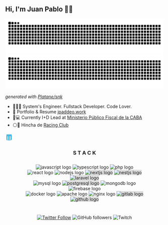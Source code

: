## Hi, I'm Juan Pablo 👋🏽

![github contribution grid snake animation](https://raw.githubusercontent.com/jpaddeo/jpaddeo/output/github-contribution-grid-snake-dark.svg#gh-dark-mode-only)
![github contribution grid snake animation](https://raw.githubusercontent.com/jpaddeo/jpaddeo/output/github-contribution-grid-snake.svg#gh-light-mode-only)

_generated with [Platane/snk](https://github.com/Platane/snk)_

- 👨🏻‍💻 System's Engineer. Fullstack Developer. Code Lover.
- 📕 Portfolio & Resume [jpaddeo.work](https://jpaddeo.work)
- 🏡💻 Currently I+D Lead at [Ministerio Público Fiscal de la CABA](https://mpfciudad.gob.ar)
- ⚪️🔵 Hincha de [Racing Club](https://www.racingclub.com.ar) 
<svg width="24" height="24" viewBox="0 0 101 101" fill="none" xmlns="http://www.w3.org/2000/svg">
						<g clip-path="url(#clip0_108_5166)">
						<path id="logo-border" d="M50.2575 94.6875L48.5249 92.9549C44.4419 88.8854 38.6398 86.7364 31.7498 86.7364H31.5886C31.1051 86.7364 26.7803 86.6961 22.4153 85.4068C15.0015 83.1907 13.8867 79.0003 13.8867 76.6902V6.3125H86.6416V76.7707C86.6416 86.6558 69.0875 86.7767 68.9129 86.7767H68.8189C62.0498 86.7767 56.0864 88.9794 52.0035 92.9818L50.2575 94.7009V94.6875Z" fill="white"></path>
						<path d="M16.3594 8.78333V76.7031C16.3594 80.2892 20.026 82.1292 23.1017 83.0425C27.1981 84.2513 31.3885 84.2647 31.5765 84.2647H31.7377C39.3261 84.2647 45.7058 86.6554 50.2723 91.195C54.8253 86.736 61.3527 84.2916 68.8203 84.2916H68.9143C69.062 84.2916 84.1583 84.0498 84.1583 76.7569V8.78333H16.3594Z" fill="#009EE1"></path>
						<path d="M25.9744 28.2449V81.3639C28.9426 81.9414 31.4676 81.9548 31.6019 81.9548H31.7631C33.1062 81.9548 34.4089 82.022 35.6849 82.1697V28.2449H25.9609H25.9744Z" fill="white"></path>
						<path d="M45.4062 28.2449V84.9768C45.4062 84.9768 45.4062 84.641 45.4062 84.9768C47.1791 85.8766 48.8177 86.9645 50.2951 88.2539C51.7456 87.0183 53.3573 85.9707 55.1168 85.0842V28.2449H45.4062Z" fill="white"></path>
						<path d="M64.8438 28.2449V82.21C66.1465 82.0489 67.4896 81.9683 68.8461 81.9683H68.9402C70.4444 81.9548 72.4993 81.7802 74.5543 81.3773V28.2449H64.8438Z" fill="white"></path>
						<path d="M27.6932 19.2196V19.2465L30.8494 22.8862H28.2304L25.8128 19.6897H23.3147V22.8862H21.1523V13.901H25.88C28.6065 13.901 29.9898 14.9486 29.9898 16.708C29.9898 17.9168 29.1571 18.9779 27.6932 19.2062V19.2196ZM25.7994 15.5261H23.3147V18.2257H25.7188C27.1291 18.2257 27.7335 17.7825 27.7335 16.8289C27.7335 15.9694 27.1962 15.5396 25.8128 15.5396L25.7994 15.5261Z" fill="white"></path>
						<path d="M39.9271 21.0596H34.3936L33.5071 22.8728H31.1836L35.9918 13.901H38.396L43.2445 22.8728H40.8001L39.9271 21.0596ZM36.7708 16.2111L35.1726 19.4479H39.1481L37.5901 16.2111L37.2006 15.3247H37.1738L36.7708 16.2111Z" fill="white"></path>
						<path d="M51.6966 15.9298C50.9713 15.7015 50.0311 15.5135 48.9298 15.5135C46.3377 15.5135 45.4244 16.3999 45.4244 18.3742C45.4244 20.456 46.3645 21.3022 48.9835 21.3022C50.0043 21.3022 50.931 21.1007 51.6966 20.7918L51.9786 22.3766C51.0787 22.7661 49.87 23.0616 48.7283 23.0616C44.9946 23.0616 43.168 21.3156 43.168 18.3742C43.168 15.6344 44.914 13.7272 48.9164 13.7272C50.0177 13.7272 51.1862 13.9421 51.9517 14.2107L51.71 15.9298H51.6966Z" fill="white"></path>
						<path d="M53.6406 13.901H55.8299V22.8728H53.6406V13.901Z" fill="white"></path>
						<path d="M66.5994 22.8728L60.7704 17.3124L60.0854 16.6275H60.0451L60.072 17.6079V22.8728H58.0977V13.901H59.9108L65.3772 19.233L66.0622 19.9315L66.089 19.9046L66.0622 18.951V13.901H68.0231V22.8728H66.5994Z" fill="white"></path>
						<path d="M79.2424 22.4989C78.2889 22.8481 76.8786 23.0764 75.5624 23.0764C71.4391 23.0764 69.6797 21.2901 69.6797 18.4293C69.6797 15.5685 71.4526 13.7419 75.5624 13.7419C76.7846 13.7419 78.0874 13.9165 79.041 14.2389L78.8261 15.9849C77.8994 15.6894 76.798 15.5014 75.6698 15.5014C72.9568 15.5014 71.9495 16.3341 71.9495 18.4024C71.9495 20.4708 72.8628 21.3169 75.4818 21.3169C76.1936 21.3169 76.8249 21.2364 77.3621 21.0752V18.2278H79.2424V22.5123V22.4989Z" fill="white"></path>
						</g>
						<defs>
						<clipPath id="clip0_108_5166">
						<rect width="72.7549" height="88.375" fill="white" transform="translate(13.8867 6.3125)"></rect>
						</clipPath>
						</defs>
					</svg>
          
<!-- - 🟣 Trying to be _Livecoder Streamer_ on [Twitch](https://twitch.tv/jpaddeo) -->

###
<h3 align="center">S T A C K</h3>
<div align="center">
  <div style="padding: 10px; width: 80%;">
    <img src="https://cdn.jsdelivr.net/gh/devicons/devicon/icons/javascript/javascript-original.svg"   height="40"  width="52" alt="javascript logo" />
    <img src="https://cdn.jsdelivr.net/gh/devicons/devicon/icons/typescript/typescript-original.svg"   height="40"  width="52" alt="typescript logo"  />
    <img src="https://cdn.jsdelivr.net/gh/devicons/devicon/icons/php/php-original.svg"                 height="45"  width="52" alt="php logo"  />
    <br/>
    <img src="https://cdn.jsdelivr.net/gh/devicons/devicon/icons/react/react-original.svg"             height="40"  width="52" alt="react logo"  />
    <img src="https://cdn.jsdelivr.net/gh/devicons/devicon/icons/nodejs/nodejs-plain.svg"              height="40"  width="52" alt="nodejs logo"  />
    <img src="https://cdn.jsdelivr.net/gh/devicons/devicon/icons/nextjs/nextjs-original.svg"           height="40"  width="52" alt="nextjs logo" style="background-color: #dddddd;" />
    <img src="https://cdn.jsdelivr.net/npm/simple-icons@3.13.0/icons/nestjs.svg"                 height="40"  width="52" alt="nestjs logo"  style="background-color: #dddddd;" />
    <img src="https://cdn.jsdelivr.net/npm/simple-icons@3.13.0/icons/laravel.svg"                 height="40"  width="52" alt="laravel logo"  style="background-color: #dddddd;" />
    <br/>
    <img src="https://cdn.jsdelivr.net/gh/devicons/devicon/icons/mysql/mysql-plain.svg"                height="40"  width="52" alt="mysql logo"  />
    <img src="https://cdn.jsdelivr.net/npm/simple-icons@3.13.0/icons/postgresql.svg"                height="40"  width="52" alt="postgresql logo"  style="background-color: #dddddd;" />
    <img src="https://cdn.jsdelivr.net/gh/devicons/devicon/icons/mongodb/mongodb-original.svg"         height="45"  width="52" alt="mongodb logo"  />
    <img src="https://cdn.jsdelivr.net/gh/devicons/devicon/icons/firebase/firebase-plain.svg"          height="40"  width="52" alt="firebase logo"  />
    <br/>
    <img src="https://cdn.jsdelivr.net/gh/devicons/devicon/icons/docker/docker-original.svg"           height="45"  width="52" alt="docker logo"  />
    <img src="https://cdn.jsdelivr.net/gh/devicons/devicon/icons/apache/apache-original.svg"           height="45"  width="52" alt="apache logo"  />
    <img src="https://cdn.jsdelivr.net/gh/devicons/devicon/icons/nginx/nginx-original.svg"             height="45"  width="52" alt="nginx logo"  />
    <img src="https://cdn.jsdelivr.net/npm/simple-icons@3.13.0/icons/gitlab.svg"             height="40"  width="52" alt="gitlab logo"  style="background-color: #dddddd;" />
    <img src="https://cdn.jsdelivr.net/npm/simple-icons@3.13.0/icons/github.svg"             height="40"  width="52" alt="github logo"  style="background-color: #dddddd;" />
  </div>

  <br/>

   [![Twitter Follow](https://img.shields.io/twitter/follow/jpaddeo?style=social)](https://twitter.com/jpaddeo)
   ![GitHub followers](https://img.shields.io/github/followers/jpaddeo?style=social)
   ![Twitch](https://img.shields.io/twitch/status/jpaddeo?style=social)  
</div>

###

